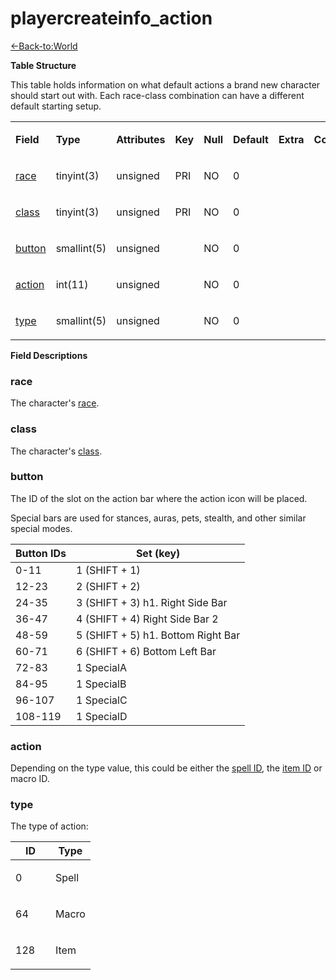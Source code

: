 # playercreateinfo\_action

[<-Back-to:World](database-world.md)

**Table Structure**

This table holds information on what default actions a brand new character should start out with. Each race-class combination can have a different default starting setup.

<table>
<tbody>
<tr class="odd">
<td><p><strong>Field</strong></p></td>
<td><p><strong>Type</strong></p></td>
<td><p><strong>Attributes</strong></p></td>
<td><p><strong>Key</strong></p></td>
<td><p><strong>Null</strong></p></td>
<td><p><strong>Default</strong></p></td>
<td><p><strong>Extra</strong></p></td>
<td><p><strong>Comment</strong></p></td>
</tr>
<tr class="even">
<td><p><a href="#playercreateinfo_action-race">race</a></p></td>
<td><p>tinyint(3)</p></td>
<td><p>unsigned</p></td>
<td><p>PRI</p></td>
<td><p>NO</p></td>
<td><p>0</p></td>
<td><p><br />
</p></td>
<td><p><br />
</p></td>
</tr>
<tr class="odd">
<td><p><a href="#playercreateinfo_action-class">class</a></p></td>
<td><p>tinyint(3)</p></td>
<td><p>unsigned</p></td>
<td><p>PRI</p></td>
<td><p>NO</p></td>
<td><p>0</p></td>
<td><p><br />
</p></td>
<td><p><br />
</p></td>
</tr>
<tr class="even">
<td><p><a href="#playercreateinfo_action-button">button</a></p></td>
<td><p>smallint(5)</p></td>
<td><p>unsigned</p></td>
<td><p><br />
</p></td>
<td><p>NO</p></td>
<td><p>0</p></td>
<td><p><br />
</p></td>
<td><p><br />
</p></td>
</tr>
<tr class="odd">
<td><p><a href="#playercreateinfo_action-action">action</a></p></td>
<td><p>int(11)</p></td>
<td><p>unsigned</p></td>
<td><p><br />
</p></td>
<td><p>NO</p></td>
<td><p>0</p></td>
<td><p><br />
</p></td>
<td><p><br />
</p></td>
</tr>
<tr class="even">
<td><p><a href="#playercreateinfo_action-type">type</a></p></td>
<td><p>smallint(5)</p></td>
<td><p>unsigned</p></td>
<td><p><br />
</p></td>
<td><p>NO</p></td>
<td><p>0</p></td>
<td><p><br />
</p></td>
<td><p><br />
</p></td>
</tr>
</tbody>
</table>

**Field Descriptions**

### race

The character's [race](http://collab.kpsn.org/display/tc/ChrRaces#ChrRaces-Content).

### class

The character's [class](http://collab.kpsn.org/display/tc/ChrClasses#ChrClasses-Content).

### button

The ID of the slot on the action bar where the action icon will be placed.

Special bars are used for stances, auras, pets, stealth, and other similar special modes.

| Button IDs | Set (key)                          |
|------------|------------------------------------|
| 0-11       | 1 (SHIFT + 1)                      |
| 12-23      | 2 (SHIFT + 2)                      |
| 24-35      | 3 (SHIFT + 3) h1. Right Side Bar   |
| 36-47      | 4 (SHIFT + 4) Right Side Bar 2     |
| 48-59      | 5 (SHIFT + 5) h1. Bottom Right Bar |
| 60-71      | 6 (SHIFT + 6) Bottom Left Bar      |
| 72-83      | 1 SpecialA                         |
| 84-95      | 1 SpecialB                         |
| 96-107     | 1 SpecialC                         |
| 108-119    | 1 SpecialD                         |

### action

Depending on the type value, this could be either the [spell ID](http://collab.kpsn.org/display/tc/Spell#Spell-ID), the [item ID](http://collab.kpsn.org/display/tc/item_template#item_template-entry) or macro ID.

### type

The type of action:

<table>
<colgroup>
<col width="50%" />
<col width="50%" />
</colgroup>
<thead>
<tr class="header">
<th>ID</th>
<th>Type</th>
</tr>
</thead>
<tbody>
<tr class="odd">
<td><p>0</p></td>
<td><p>Spell</p></td>
</tr>
<tr class="even">
<td><p>64</p></td>
<td><p>Macro</p></td>
</tr>
<tr class="odd">
<td><p>128</p></td>
<td><p>Item</p></td>
</tr>
</tbody>
</table>


